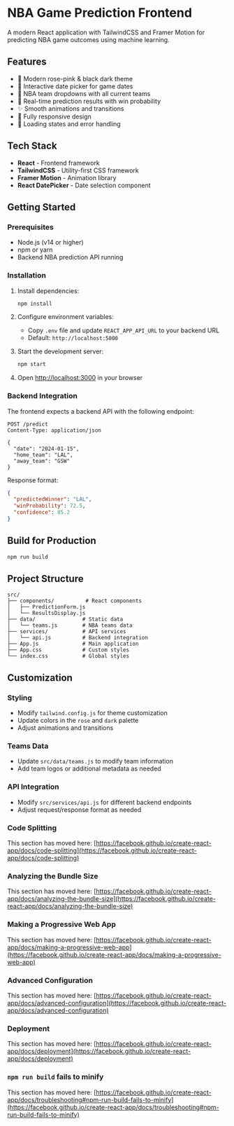 # NBA Game Prediction Frontend

A modern React application with TailwindCSS and Framer Motion for predicting NBA game outcomes using machine learning.

## Features

- 🎨 Modern rose-pink & black dark theme
- 📅 Interactive date picker for game dates
- 🏀 NBA team dropdowns with all current teams
- 🔮 Real-time prediction results with win probability
- ✨ Smooth animations and transitions
- 📱 Fully responsive design
- 🚀 Loading states and error handling

## Tech Stack

- **React** - Frontend framework
- **TailwindCSS** - Utility-first CSS framework
- **Framer Motion** - Animation library
- **React DatePicker** - Date selection component

## Getting Started

### Prerequisites

- Node.js (v14 or higher)
- npm or yarn
- Backend NBA prediction API running

### Installation

1. Install dependencies:
   ```bash
   npm install
   ```

2. Configure environment variables:
   - Copy `.env` file and update `REACT_APP_API_URL` to your backend URL
   - Default: `http://localhost:5000`

3. Start the development server:
   ```bash
   npm start
   ```

4. Open [http://localhost:3000](http://localhost:3000) in your browser

### Backend Integration

The frontend expects a backend API with the following endpoint:

```
POST /predict
Content-Type: application/json

{
  "date": "2024-01-15",
  "home_team": "LAL",
  "away_team": "GSW"
}
```

Response format:
```json
{
  "predictedWinner": "LAL",
  "winProbability": 72.5,
  "confidence": 85.2
}
```

## Build for Production

```bash
npm run build
```

## Project Structure

```
src/
├── components/          # React components
│   ├── PredictionForm.js
│   └── ResultsDisplay.js
├── data/               # Static data
│   └── teams.js        # NBA teams data
├── services/           # API services
│   └── api.js          # Backend integration
├── App.js              # Main application
├── App.css             # Custom styles
└── index.css           # Global styles
```

## Customization

### Styling
- Modify `tailwind.config.js` for theme customization
- Update colors in the `rose` and `dark` palette
- Adjust animations and transitions

### Teams Data
- Update `src/data/teams.js` to modify team information
- Add team logos or additional metadata as needed

### API Integration
- Modify `src/services/api.js` for different backend endpoints
- Adjust request/response format as needed

### Code Splitting

This section has moved here: [https://facebook.github.io/create-react-app/docs/code-splitting](https://facebook.github.io/create-react-app/docs/code-splitting)

### Analyzing the Bundle Size

This section has moved here: [https://facebook.github.io/create-react-app/docs/analyzing-the-bundle-size](https://facebook.github.io/create-react-app/docs/analyzing-the-bundle-size)

### Making a Progressive Web App

This section has moved here: [https://facebook.github.io/create-react-app/docs/making-a-progressive-web-app](https://facebook.github.io/create-react-app/docs/making-a-progressive-web-app)

### Advanced Configuration

This section has moved here: [https://facebook.github.io/create-react-app/docs/advanced-configuration](https://facebook.github.io/create-react-app/docs/advanced-configuration)

### Deployment

This section has moved here: [https://facebook.github.io/create-react-app/docs/deployment](https://facebook.github.io/create-react-app/docs/deployment)

### `npm run build` fails to minify

This section has moved here: [https://facebook.github.io/create-react-app/docs/troubleshooting#npm-run-build-fails-to-minify](https://facebook.github.io/create-react-app/docs/troubleshooting#npm-run-build-fails-to-minify)
